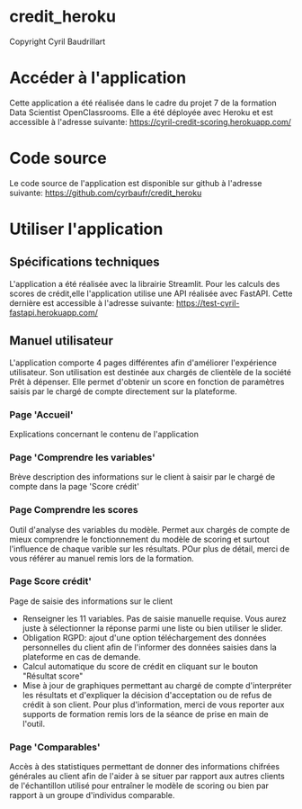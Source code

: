 # credit_heroku
Copyright Cyril Baudrillart

# Accéder à l'application

Cette application a été réalisée dans le cadre du projet 7 de la formation Data Scientist OpenClassrooms.
Elle a été déployée avec Heroku et est accessible à l'adresse suivante:
https://cyril-credit-scoring.herokuapp.com/

# Code source
Le code source de l'application est disponible sur github à l'adresse suivante:
https://github.com/cyrbaufr/credit_heroku

# Utiliser l'application
## Spécifications techniques
L'application a été réalisée avec la librairie Streamlit.
Pour les calculs des scores de crédit,elle l'application utilise une API réalisée avec FastAPI. Cette dernière est accessible à l'adresse suivante: https://test-cyril-fastapi.herokuapp.com/
## Manuel utilisateur
L'application comporte 4 pages différentes afin d'améliorer l'expérience utilisateur.
Son utilisation est destinée aux chargés de clientèle de la société Prêt à dépenser. Elle permet d'obtenir un score en fonction de paramètres saisis par le chargé de compte directement sur la plateforme.
### Page 'Accueil'
Explications concernant le contenu de l'application
### Page 'Comprendre les variables'
Brève description des informations sur le client à saisir par le chargé de compte dans la page 'Score crédit'
### Page Comprendre les scores
Outil d'analyse des variables du modèle. Permet aux chargés de compte de mieux comprendre le fonctionnement du modèle de scoring et surtout l'influence de chaque varible sur les résultats. POur plus de détail, merci de vous référer au manuel remis lors de la formation.
### Page Score crédit'
Page de saisie des informations sur le client
- Renseigner les 11 variables. Pas de saisie manuelle requise. Vous aurez juste à sélectionner la réponse parmi une liste ou bien utiliser le slider.
- Obligation RGPD: ajout d'une option téléchargement des données personnelles du client afin de l'informer des données saisies dans la plateforme en cas de demande.
- Calcul automatique du score de crédit en cliquant sur le bouton "Résultat score"
- Mise à jour de graphiques permettant au chargé de compte d'interpréter les résultats et d'expliquer la décision d'acceptation ou de refus de crédit à son client. Pour plus d'information, merci de vous reporter aux supports de formation remis lors de la séance de prise en main de l'outil.
### Page 'Comparables'
Accès à des statistiques permettant de donner des informations chifrées générales au client afin de l'aider à se situer par rapport aux autres clients de l'échantillon utilisé pour entraîner le modèle de scoring ou bien par rapport à un groupe d'individus comparable.
